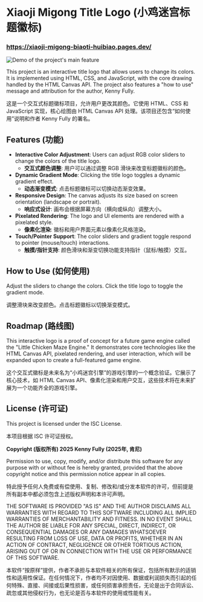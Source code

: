 # Xiaoji Migong Title Logo (小鸡迷宫标题徽标)
### https://xiaoji-migong-biaoti-huibiao.pages.dev/

![Demo of the project's main feature](images/xiaoji_migong_biaoti-huibiao.gif)

This project is an interactive title logo that allows users to change its colors. It is implemented using HTML, CSS, and JavaScript, with the core drawing handled by the HTML Canvas API. The project also features a "how to use" message and attribution for the author, Kenny Fully.

这是一个交互式标题徽标项目，允许用户更改其颜色。它使用 HTML、CSS 和 JavaScript 实现，核心绘图由 HTML Canvas API 处理。该项目还包含“如何使用”说明和作者 Kenny Fully 的署名。

## Features (功能)
* **Interactive Color Adjustment**: Users can adjust RGB color sliders to change the colors of the title logo.
    * **交互式颜色调整**: 用户可以通过调整 RGB 滑块来改变标题徽标的颜色。
* **Dynamic Gradient Mode**: Clicking the title logo toggles a dynamic gradient effect.
    * **动态渐变模式**: 点击标题徽标可以切换动态渐变效果。
* **Responsive Design**: The canvas adjusts its size based on screen orientation (landscape or portrait).
    * **响应式设计**: 画布会根据屏幕方向（横向或纵向）调整大小。
* **Pixelated Rendering**: The logo and UI elements are rendered with a pixelated style.
    * **像素化渲染**: 徽标和用户界面元素以像素化风格渲染。
* **Touch/Pointer Support**: The color sliders and gradient toggle respond to pointer (mouse/touch) interactions.
    * **触摸/指针支持**: 颜色滑块和渐变切换功能支持指针（鼠标/触摸）交互。

## How to Use (如何使用)

Adjust the sliders to change the colors. Click the title logo to toggle the gradient mode.

调整滑块来改变颜色。点击标题徽标以切换渐变模式。

## Roadmap (路线图)

This interactive logo is a proof of concept for a future game engine called the "Little Chicken Maze Engine." It demonstrates core technologies like the HTML Canvas API, pixelated rendering, and user interaction, which will be expanded upon to create a full-featured game engine.

这个交互式徽标是未来名为“小鸡迷宫引擎”的游戏引擎的一个概念验证。它展示了核心技术，如 HTML Canvas API、像素化渲染和用户交互，这些技术将在未来扩展为一个功能齐全的游戏引擎。

## License (许可证)

This project is licensed under the ISC License.

本项目根据 ISC 许可证授权。

**Copyright (版权所有) 2025 Kenny Fully (2025年, 肯尼)**

Permission to use, copy, modify, and/or distribute this software for any purpose with or without fee is hereby granted, provided that the above copyright notice and this permission notice appear in all copies.

特此授予任何人免费或有偿使用、复制、修改和/或分发本软件的许可，但前提是所有副本中都必须包含上述版权声明和本许可声明。

THE SOFTWARE IS PROVIDED "AS IS" AND THE AUTHOR DISCLAIMS ALL WARRANTIES WITH REGARD TO THIS SOFTWARE INCLUDING ALL IMPLIED WARRANTIES OF MERCHANTABILITY AND FITNESS. IN NO EVENT SHALL THE AUTHOR BE LIABLE FOR ANY SPECIAL, DIRECT, INDIRECT, OR CONSEQUENTIAL DAMAGES OR ANY DAMAGES WHATSOEVER RESULTING FROM LOSS OF USE, DATA OR PROFITS, WHETHER IN AN ACTION OF CONTRACT, NEGLIGENCE OR OTHER TORTIOUS ACTION, ARISING OUT OF OR IN CONNECTION WITH THE USE OR PERFORMANCE OF THIS SOFTWARE.

本软件“按原样”提供，作者不承担与本软件相关的所有保证，包括所有默示的适销性和适用性保证。在任何情况下，作者均不对因使用、数据或利润损失而引起的任何特殊、直接、间接或后果性损害，或任何损害承担责任，无论是出于合同诉讼、疏忽或其他侵权行为，也无论是否与本软件的使用或性能有关。
